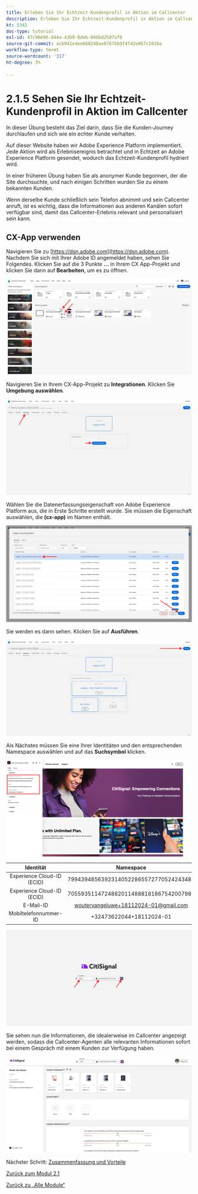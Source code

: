 ```yaml
---
title: Erleben Sie Ihr Echtzeit-Kundenprofil in Aktion im Callcenter
description: Erleben Sie Ihr Echtzeit-Kundenprofil in Aktion im Callcenter
kt: 5342
doc-type: tutorial
exl-id: 47c96696-644a-43b9-8deb-846bd2587af0
source-git-commit: acb941e4ee668248ae0767bb9f4f42e067c181ba
workflow-type: tm+mt
source-wordcount: '317'
ht-degree: 3%

---
```


# 2.1.5 Sehen Sie Ihr Echtzeit-Kundenprofil in Aktion im Callcenter

In dieser Übung besteht das Ziel darin, dass Sie die Kunden-Journey durchlaufen und sich wie ein echter Kunde verhalten.

Auf dieser Website haben wir Adobe Experience Platform implementiert. Jede Aktion wird als Erlebnisereignis betrachtet und in Echtzeit an Adobe Experience Platform gesendet, wodurch das Echtzeit-Kundenprofil hydriert wird.

In einer früheren Übung haben Sie als anonymer Kunde begonnen, der die Site durchsuchte, und nach einigen Schritten wurden Sie zu einem bekannten Kunden.

Wenn derselbe Kunde schließlich sein Telefon abnimmt und sein Callcenter anruft, ist es wichtig, dass die Informationen aus anderen Kanälen sofort verfügbar sind, damit das Callcenter-Erlebnis relevant und personalisiert sein kann.

## CX-App verwenden

Navigieren Sie zu [https://dsn.adobe.com](https://dsn.adobe.com). Nachdem Sie sich mit Ihrer Adobe ID angemeldet haben, sehen Sie Folgendes. Klicken Sie auf die 3 Punkte **…** in Ihrem CX App-Projekt und klicken Sie dann auf **Bearbeiten**, um es zu öffnen.

![Demo](./images/cxapp3.png)

Navigieren Sie in Ihrem CX-App-Projekt zu **Integrationen**. Klicken Sie **Umgebung auswählen**.

![Demo](./images/cxapp3a.png)

Wählen Sie die Datenerfassungseigenschaft von Adobe Experience Platform aus, die in Erste Schritte erstellt wurde. Sie müssen die Eigenschaft auswählen, die **(cx-app)** im Namen enthält.

![Demo](./images/cxapp4.png)

Sie werden es dann sehen. Klicken Sie auf **Ausführen**.

![Demo](./images/cxapp4a.png)

Als Nächstes müssen Sie eine Ihrer Identitäten und den entsprechenden Namespace auswählen und auf das **Suchsymbol** klicken.

![Kundenprofil](./images/identities.png)

| Identität | Namespace |
|:-------------:| :---------------:|
| Experience Cloud-ID (ECID) | 79943948563923140522865572770524243489 |
| Experience Cloud-ID (ECID) | 70559351147248820114888181867542007989 |
| E-Mail-ID | woutervangeluwe+18112024-01@gmail.com |
| Mobiltelefonnummer-ID | +32473622044+18112024-01 |

![Demo](./images/19.png)

Sie sehen nun die Informationen, die idealerweise im Callcenter angezeigt werden, sodass die Callcenter-Agenten alle relevanten Informationen sofort bei einem Gespräch mit einem Kunden zur Verfügung haben.

![Demo](./images/20.png)

Nächster Schritt: [Zusammenfassung und Vorteile](./summary.md)

[Zurück zum Modul 2.1](./real-time-customer-profile.md)

[Zurück zu „Alle Module“](../../../overview.md)
